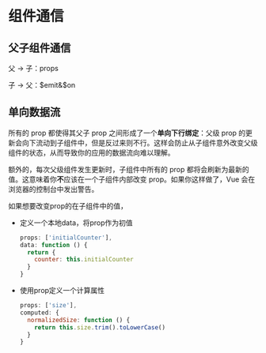# 组件通信

## 父子组件通信

父 -> 子：props

子 -> 父：$emit&$on

## 单向数据流

所有的 prop 都使得其父子 prop 之间形成了一个**单向下行绑定**：父级 prop 的更新会向下流动到子组件中，但是反过来则不行。这样会防止从子组件意外改变父级组件的状态，从而导致你的应用的数据流向难以理解。

额外的，每次父级组件发生更新时，子组件中所有的 prop 都将会刷新为最新的值。这意味着你**不**应该在一个子组件内部改变 prop。如果你这样做了，Vue 会在浏览器的控制台中发出警告。

如果想要改变prop的在子组件中的值，

* 定义一个本地data，将prop作为初值

  ```javascript
  props: ['initialCounter'],
  data: function () {
    return {
      counter: this.initialCounter
    }
  }
  ```

* 使用prop定义一个计算属性

  ```javascript
  props: ['size'],
  computed: {
    normalizedSize: function () {
      return this.size.trim().toLowerCase()
    }
  }
  ```

